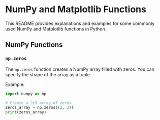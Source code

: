 # NumPy and Matplotlib Functions

This README provides explanations and examples for some commonly used NumPy and Matplotlib functions in Python.

## NumPy Functions

### `np.zeros`

The `np.zeros` function creates a NumPy array filled with zeros. You can specify the shape of the array as a tuple.

Example:

```python
import numpy as np

# Create a 2x3 array of zeros
zeros_array = np.zeros((2, 3))
print(zeros_array)

